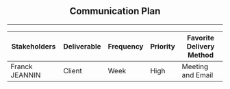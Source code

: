 <h2 style="text-align: center;">Communication Plan</h2>

******************************************

| Stakeholders | Deliverable | Frequency | Priority | Favorite Delivery Method |
| ------------ | ----------- | --------- | -------- | ------------------------ |
| Franck JEANNIN| Client | Week | High | Meeting and Email |